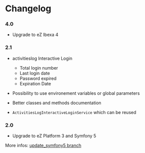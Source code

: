 Changelog
=========

### 4.0

- Upgrade to eZ Ibexa 4 

### 2.1
- activitieslog Interactive Login
    - Total login number
    - Last login date
    - Password expired
    - Expiration Date

- Possibility to use environement variables or global parameters

- Better classes and methods documentation

- `ActivitiesLogInteractiveLoginService` which can be reused 

### 2.0

- Upgrade to eZ Platform 3 and Symfony 5

More infos: [update_symfony5 branch](https://github.com/arfaram/ezplatform-activities-log/commit/8cbf4f3fea731f9136b2f2dad44ccdf71c39514d)